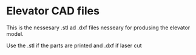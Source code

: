 # Elevator CAD files

This is the nessesary .stl ad .dxf files nesseary for produsing the elevator model.

Use the .stl if the parts are printed and .dxf if laser cut
